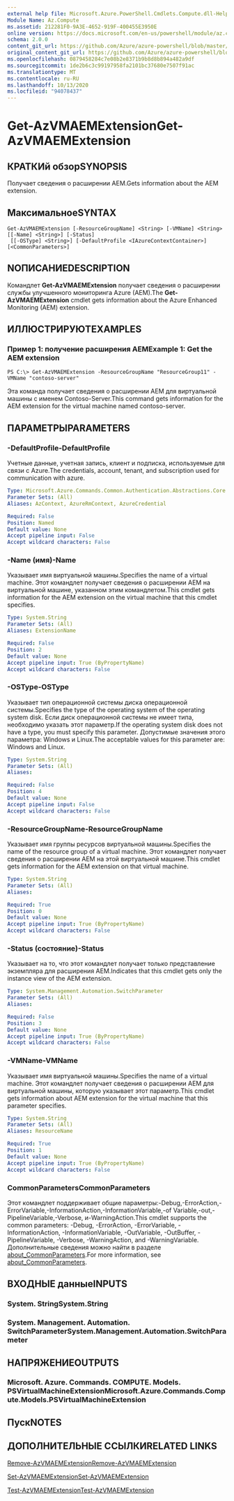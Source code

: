 ```yaml
---
external help file: Microsoft.Azure.PowerShell.Cmdlets.Compute.dll-Help.xml
Module Name: Az.Compute
ms.assetid: 212281F0-9A3E-4652-919F-400455E3950E
online version: https://docs.microsoft.com/en-us/powershell/module/az.compute/get-azvmaemextension
schema: 2.0.0
content_git_url: https://github.com/Azure/azure-powershell/blob/master/src/Compute/Compute/help/Get-AzVMAEMExtension.md
original_content_git_url: https://github.com/Azure/azure-powershell/blob/master/src/Compute/Compute/help/Get-AzVMAEMExtension.md
ms.openlocfilehash: 0879458284c7e08b2e8371b9b8d8b894a482a9df
ms.sourcegitcommit: 1de2b6c3c99197958fa2101bc37680e7507f91ac
ms.translationtype: MT
ms.contentlocale: ru-RU
ms.lasthandoff: 10/13/2020
ms.locfileid: "94078437"
---
```

# <span data-ttu-id="26900-101">Get-AzVMAEMExtension</span><span class="sxs-lookup"><span data-stu-id="26900-101">Get-AzVMAEMExtension</span></span>

## <span data-ttu-id="26900-102">КРАТКИй обзор</span><span class="sxs-lookup"><span data-stu-id="26900-102">SYNOPSIS</span></span>
<span data-ttu-id="26900-103">Получает сведения о расширении AEM.</span><span class="sxs-lookup"><span data-stu-id="26900-103">Gets information about the AEM extension.</span></span>

## <span data-ttu-id="26900-104">Максимальное</span><span class="sxs-lookup"><span data-stu-id="26900-104">SYNTAX</span></span>

```
Get-AzVMAEMExtension [-ResourceGroupName] <String> [-VMName] <String> [[-Name] <String>] [-Status]
 [[-OSType] <String>] [-DefaultProfile <IAzureContextContainer>] [<CommonParameters>]
```

## <span data-ttu-id="26900-105">NОПИСАНИЕ</span><span class="sxs-lookup"><span data-stu-id="26900-105">DESCRIPTION</span></span>
<span data-ttu-id="26900-106">Командлет **Get-AzVMAEMExtension** получает сведения о расширении службы улучшенного мониторинга Azure (AEM).</span><span class="sxs-lookup"><span data-stu-id="26900-106">The **Get-AzVMAEMExtension** cmdlet gets information about the Azure Enhanced Monitoring (AEM) extension.</span></span>

## <span data-ttu-id="26900-107">ИЛЛЮСТРИРУЮТ</span><span class="sxs-lookup"><span data-stu-id="26900-107">EXAMPLES</span></span>

### <span data-ttu-id="26900-108">Пример 1: получение расширения AEM</span><span class="sxs-lookup"><span data-stu-id="26900-108">Example 1: Get the AEM extension</span></span>
```
PS C:\> Get-AzVMAEMExtension -ResourceGroupName "ResourceGroup11" -VMName "contoso-server"
```

<span data-ttu-id="26900-109">Эта команда получает сведения о расширении AEM для виртуальной машины с именем Contoso-Server.</span><span class="sxs-lookup"><span data-stu-id="26900-109">This command gets information for the AEM extension for the virtual machine named contoso-server.</span></span>

## <span data-ttu-id="26900-110">ПАРАМЕТРЫ</span><span class="sxs-lookup"><span data-stu-id="26900-110">PARAMETERS</span></span>

### <span data-ttu-id="26900-111">-DefaultProfile</span><span class="sxs-lookup"><span data-stu-id="26900-111">-DefaultProfile</span></span>
<span data-ttu-id="26900-112">Учетные данные, учетная запись, клиент и подписка, используемые для связи с Azure.</span><span class="sxs-lookup"><span data-stu-id="26900-112">The credentials, account, tenant, and subscription used for communication with azure.</span></span>

```yaml
Type: Microsoft.Azure.Commands.Common.Authentication.Abstractions.Core.IAzureContextContainer
Parameter Sets: (All)
Aliases: AzContext, AzureRmContext, AzureCredential

Required: False
Position: Named
Default value: None
Accept pipeline input: False
Accept wildcard characters: False
```

### <span data-ttu-id="26900-113">-Name (имя)</span><span class="sxs-lookup"><span data-stu-id="26900-113">-Name</span></span>
<span data-ttu-id="26900-114">Указывает имя виртуальной машины.</span><span class="sxs-lookup"><span data-stu-id="26900-114">Specifies the name of a virtual machine.</span></span>
<span data-ttu-id="26900-115">Этот командлет получает сведения о расширении AEM на виртуальной машине, указанном этим командлетом.</span><span class="sxs-lookup"><span data-stu-id="26900-115">This cmdlet gets information for the AEM extension on the virtual machine that this cmdlet specifies.</span></span>

```yaml
Type: System.String
Parameter Sets: (All)
Aliases: ExtensionName

Required: False
Position: 2
Default value: None
Accept pipeline input: True (ByPropertyName)
Accept wildcard characters: False
```

### <span data-ttu-id="26900-116">-OSType</span><span class="sxs-lookup"><span data-stu-id="26900-116">-OSType</span></span>
<span data-ttu-id="26900-117">Указывает тип операционной системы диска операционной системы.</span><span class="sxs-lookup"><span data-stu-id="26900-117">Specifies the type of the operating system of the operating system disk.</span></span>
<span data-ttu-id="26900-118">Если диск операционной системы не имеет типа, необходимо указать этот параметр.</span><span class="sxs-lookup"><span data-stu-id="26900-118">If the operating system disk does not have a type, you must specify this parameter.</span></span>
<span data-ttu-id="26900-119">Допустимые значения этого параметра: Windows и Linux.</span><span class="sxs-lookup"><span data-stu-id="26900-119">The acceptable values for this parameter are: Windows and Linux.</span></span>

```yaml
Type: System.String
Parameter Sets: (All)
Aliases:

Required: False
Position: 4
Default value: None
Accept pipeline input: False
Accept wildcard characters: False
```

### <span data-ttu-id="26900-120">-ResourceGroupName</span><span class="sxs-lookup"><span data-stu-id="26900-120">-ResourceGroupName</span></span>
<span data-ttu-id="26900-121">Указывает имя группы ресурсов виртуальной машины.</span><span class="sxs-lookup"><span data-stu-id="26900-121">Specifies the name of the resource group of a virtual machine.</span></span>
<span data-ttu-id="26900-122">Этот командлет получает сведения о расширении AEM на этой виртуальной машине.</span><span class="sxs-lookup"><span data-stu-id="26900-122">This cmdlet gets information for the AEM extension on that virtual machine.</span></span>

```yaml
Type: System.String
Parameter Sets: (All)
Aliases:

Required: True
Position: 0
Default value: None
Accept pipeline input: True (ByPropertyName)
Accept wildcard characters: False
```

### <span data-ttu-id="26900-123">-Status (состояние)</span><span class="sxs-lookup"><span data-stu-id="26900-123">-Status</span></span>
<span data-ttu-id="26900-124">Указывает на то, что этот командлет получает только представление экземпляра для расширения AEM.</span><span class="sxs-lookup"><span data-stu-id="26900-124">Indicates that this cmdlet gets only the instance view of the AEM extension.</span></span>

```yaml
Type: System.Management.Automation.SwitchParameter
Parameter Sets: (All)
Aliases:

Required: False
Position: 3
Default value: None
Accept pipeline input: True (ByPropertyName)
Accept wildcard characters: False
```

### <span data-ttu-id="26900-125">-VMName</span><span class="sxs-lookup"><span data-stu-id="26900-125">-VMName</span></span>
<span data-ttu-id="26900-126">Указывает имя виртуальной машины.</span><span class="sxs-lookup"><span data-stu-id="26900-126">Specifies the name of a virtual machine.</span></span>
<span data-ttu-id="26900-127">Этот командлет получает сведения о расширении AEM для виртуальной машины, которую указывает этот параметр.</span><span class="sxs-lookup"><span data-stu-id="26900-127">This cmdlet gets information about AEM extension for the virtual machine that this parameter specifies.</span></span>

```yaml
Type: System.String
Parameter Sets: (All)
Aliases: ResourceName

Required: True
Position: 1
Default value: None
Accept pipeline input: True (ByPropertyName)
Accept wildcard characters: False
```

### <span data-ttu-id="26900-128">CommonParameters</span><span class="sxs-lookup"><span data-stu-id="26900-128">CommonParameters</span></span>
<span data-ttu-id="26900-129">Этот командлет поддерживает общие параметры:-Debug,-ErrorAction,-ErrorVariable,-InformationAction,-InformationVariable,-of Variable,-out,-PipelineVariable,-Verbose, и-WarningAction.</span><span class="sxs-lookup"><span data-stu-id="26900-129">This cmdlet supports the common parameters: -Debug, -ErrorAction, -ErrorVariable, -InformationAction, -InformationVariable, -OutVariable, -OutBuffer, -PipelineVariable, -Verbose, -WarningAction, and -WarningVariable.</span></span> <span data-ttu-id="26900-130">Дополнительные сведения можно найти в разделе [about_CommonParameters](http://go.microsoft.com/fwlink/?LinkID=113216).</span><span class="sxs-lookup"><span data-stu-id="26900-130">For more information, see [about_CommonParameters](http://go.microsoft.com/fwlink/?LinkID=113216).</span></span>

## <span data-ttu-id="26900-131">ВХОДНЫЕ данные</span><span class="sxs-lookup"><span data-stu-id="26900-131">INPUTS</span></span>

### <span data-ttu-id="26900-132">System. String</span><span class="sxs-lookup"><span data-stu-id="26900-132">System.String</span></span>

### <span data-ttu-id="26900-133">System. Management. Automation. SwitchParameter</span><span class="sxs-lookup"><span data-stu-id="26900-133">System.Management.Automation.SwitchParameter</span></span>

## <span data-ttu-id="26900-134">НАПРЯЖЕНИЕ</span><span class="sxs-lookup"><span data-stu-id="26900-134">OUTPUTS</span></span>

### <span data-ttu-id="26900-135">Microsoft. Azure. Commands. COMPUTE. Models. PSVirtualMachineExtension</span><span class="sxs-lookup"><span data-stu-id="26900-135">Microsoft.Azure.Commands.Compute.Models.PSVirtualMachineExtension</span></span>

## <span data-ttu-id="26900-136">Пуск</span><span class="sxs-lookup"><span data-stu-id="26900-136">NOTES</span></span>

## <span data-ttu-id="26900-137">ДОПОЛНИТЕЛЬНЫЕ ССЫЛКИ</span><span class="sxs-lookup"><span data-stu-id="26900-137">RELATED LINKS</span></span>

[<span data-ttu-id="26900-138">Remove-AzVMAEMExtension</span><span class="sxs-lookup"><span data-stu-id="26900-138">Remove-AzVMAEMExtension</span></span>](./Remove-AzVMAEMExtension.md)

[<span data-ttu-id="26900-139">Set-AzVMAEMExtension</span><span class="sxs-lookup"><span data-stu-id="26900-139">Set-AzVMAEMExtension</span></span>](./Set-AzVMAEMExtension.md)

[<span data-ttu-id="26900-140">Test-AzVMAEMExtension</span><span class="sxs-lookup"><span data-stu-id="26900-140">Test-AzVMAEMExtension</span></span>](./Test-AzVMAEMExtension.md)


